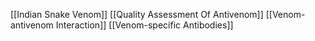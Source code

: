 [[Indian Snake Venom]]
[[Quality Assessment Of Antivenom]]
[[Venom-antivenom Interaction]]
[[Venom-specific Antibodies]]
